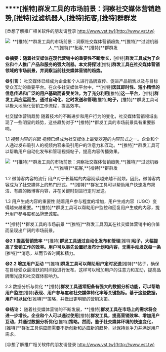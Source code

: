 ## ****[推特]**群发工具的市场前景：洞察社交媒体营销趋势,**[推特]**过滤机器人,**[推特]**拓客,**[推特]**群群发**

[😍想了解推广相关软件的朋友请登录 http://www.vst.tw](http://www.vst.tw)

 <center><img src="https://vst.tw/MP4/tuiguang/png/3.png" alt="**[推特]**群发工具的市场前景：洞察社交媒体营销趋势,**[推特]**过滤机器人,**[推特]**拓客,**[推特]**群群发"></center>

**😄摘要：随着社交媒体在现代营销中的重要性不断增长，**[推特]**群发工具成为了企业和个人推广产品和服务的强大利器。本文将探讨**[推特]**群发工具在社交媒体营销领域的市场前景，并洞察当前社交媒体营销的趋势。**

**😄引言：**
社交媒体已经成为企业和个人进行品牌宣传、促进产品销售以及与目标受众互动的重要平台。在众多社交媒体平台中，**[推特]**因其即时性、短小精悍的信息传递和广泛的用户基础而备受关注。为了充分利用**[推特]**这一平台，**[推特]**群发工具应运而生。通过自动化、定时发送和管理**[推特]**帖子，**[推特]**群发工具可以极大地简化营销工作流程，提高效率。

社交媒体营销趋势 随着技术的不断进步和用户行为的变化，社交媒体营销领域出现了一些明显的趋势，这些趋势对于**[推特]**群发工具的市场前景具有重要影响。

1.1 视频内容的兴起
视频已经成为社交媒体上最受欢迎的内容形式之一。企业和个人通过发布吸引人的视频内容来吸引用户的注意力和互动。**[推特]**群发工具可以帮助用户自动化发布和管理视频帖子，提高内容传播效果。

 <center><img src="https://vst.tw/MP4/tuiguang/png/0.png" alt="**[推特]**群发工具的市场前景：洞察社交媒体营销趋势,**[推特]**过滤机器人,**[推特]**拓客,**[推特]**群群发"></center>

1.2 微博客内容的流行
用户对于长篇幅的内容阅读越来越不耐烦，因此，微博客内容成为了社交媒体上的热门形式。**[推特]**群发工具可以帮助用户快速发布简洁、有趣的微博客内容，并在关键时刻进行定时发送。

1.3 用户生成内容的重要性
随着用户参与程度的增加，用户生成内容（UGC）变得越来越重要。**[推特]**群发工具可以帮助用户监控和回复用户生成的内容，提升用户参与度和品牌忠诚度。

**[推特]**群发工具的市场前景 **[推特]**群发工具因其在社交媒体营销中的价值而呈现出广阔的市场前景。

**😄2.1 提高营销效率**
**[推特]**群发工具通过自动化发布和管理**[推特]**帖子，大幅提高了营销工作的效率。用户可以事先设置好发布计划和内容，无需手动发送每一条**[推特]**消息，从而节省时间和精力。

**😄2.2 增加用户互动**
**[推特]**群发工具可以帮助用户定时发送**[推特]**帖子，确保在目标受众最活跃的时间段进行发布。这样可以增加用户的注意力和互动，提高品牌曝光度和社交媒体影响力。

2.3 数据分析与优化
**[推特]**群发工具通常配备有强大的数据分析功能，可以帮助用户监控**[推特]**表现、用户参与度和社交媒体转化率等关键指标。基于这些数据，用户可以优化**[推特]**策略，并做出更明智的营销决策。

**😄结论：**
随着社交媒体营销的不断发展，**[推特]**群发工具在市场上的需求将会进一步增长。企业和个人可以通过使用**[推特]**群发工具，提高营销效率、增加用户互动，并通过数据分析优化**[推特]**策略。然而，鉴于社交媒体环境的快速变化，**[推特]**群发工具供应商需要不断创新和适应新的趋势，以保持竞争力并满足用户需求。

[😍想了解推广相关软件的朋友请登录 http://www.vst.tw](http://www.vst.tw)



